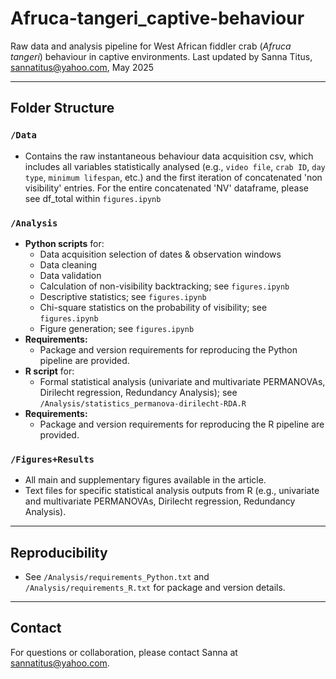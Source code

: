 # Afruca-tangeri_captive-behaviour

Raw data and analysis pipeline for West African fiddler crab (*Afruca tangeri*) behaviour in captive environments. Last updated by Sanna Titus, sannatitus@yahoo.com, May 2025 

---

## Folder Structure

### `/Data`
- Contains the raw instantaneous behaviour data acquisition csv, which includes all variables statistically analysed (e.g., `video file`, `crab ID`, `day type`, `minimum lifespan`, etc.) and the first iteration of concatenated 'non visibility' entries. For the entire concatenated 'NV' dataframe, please see df_total within `figures.ipynb`

### `/Analysis`
- **Python scripts** for:
  - Data acquisition selection of dates & observation windows 
  - Data cleaning
  - Data validation
  - Calculation of non-visibility backtracking; see `figures.ipynb`
  - Descriptive statistics; see `figures.ipynb`
  - Chi-square statistics on the probability of visibility; see `figures.ipynb`
  - Figure generation; see `figures.ipynb`
- **Requirements:**  
  - Package and version requirements for reproducing the Python pipeline are provided.
- **R script** for:
  - Formal statistical analysis (univariate and multivariate PERMANOVAs, Dirilecht regression, Redundancy Analysis); see `/Analysis/statistics_permanova-dirilecht-RDA.R`
- **Requirements:**  
  - Package and version requirements for reproducing the R pipeline are provided.

### `/Figures+Results`
- All main and supplementary figures available in the article.
- Text files for specific statistical analysis outputs from R (e.g., univariate and multivariate PERMANOVAs, Dirilecht regression, Redundancy Analysis).

---

## Reproducibility

- See `/Analysis/requirements_Python.txt` and `/Analysis/requirements_R.txt` for package and version details.

---

## Contact

For questions or collaboration, please contact Sanna at sannatitus@yahoo.com. 
